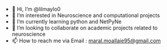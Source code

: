 - 👋 Hi, I’m @lilmaylo0
- 👀 I’m interested in Neuroscience and computational projects
- 🌱 I’m currently learning python and NetPyNe
- 💞️ I’m looking to collaborate on academic projects related to neuroscience
- 📫 How to reach me via Email : maral.moallaie95@gmail.com

<!---
lilmaylo0/lilmaylo0 is a ✨ special ✨ repository because its `README.md` (this file) appears on your GitHub profile.
You can click the Preview link to take a look at your changes.
--->

